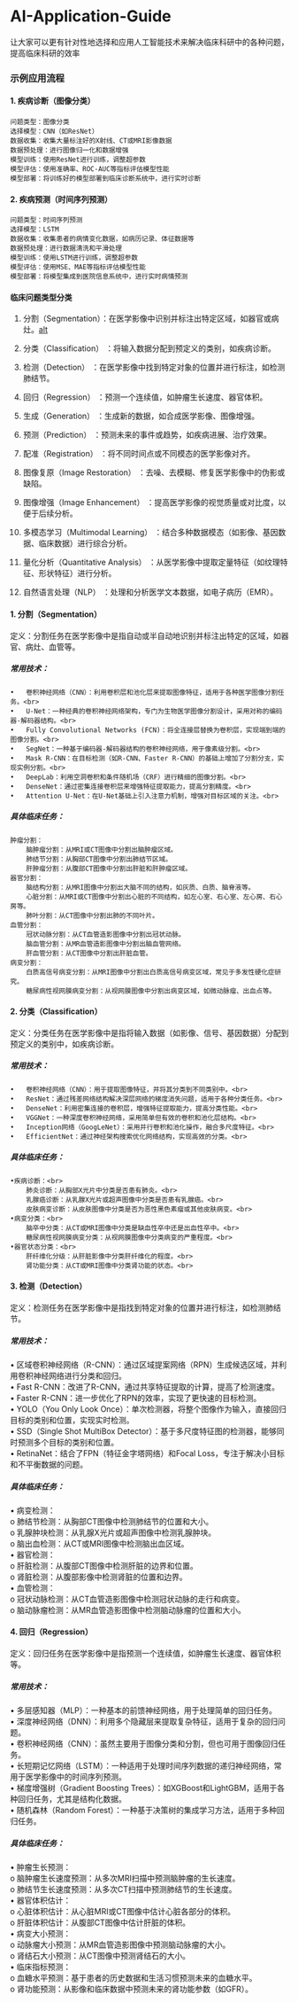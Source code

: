 # AI-Application-Guide
让大家可以更有针对性地选择和应用人工智能技术来解决临床科研中的各种问题，提高临床科研的效率

### 示例应用流程
#### 1.	疾病诊断（图像分类）
	问题类型：图像分类
	选择模型：CNN（如ResNet）
	数据收集：收集大量标注好的X射线、CT或MRI影像数据
	数据预处理：进行图像归一化和数据增强
	模型训练：使用ResNet进行训练，调整超参数
	模型评估：使用准确率、ROC-AUC等指标评估模型性能
	模型部署：将训练好的模型部署到临床诊断系统中，进行实时诊断
#### 2.	疾病预测（时间序列预测）
	问题类型：时间序列预测
	选择模型：LSTM
	数据收集：收集患者的病情变化数据，如病历记录、体征数据等
	数据预处理：进行数据清洗和平滑处理
	模型训练：使用LSTM进行训练，调整超参数
	模型评估：使用MSE、MAE等指标评估模型性能
	模型部署：将模型集成到医院信息系统中，进行实时病情预测

#### 临床问题类型分类
1. 分割（Segmentation）：在医学影像中识别并标注出特定区域，如器官或病灶。[alt](分割（Segmentation） "分割（Segmentation）")

2. 分类（Classification）
：将输入数据分配到预定义的类别，如疾病诊断。

3. 检测（Detection）
：在医学影像中找到特定对象的位置并进行标注，如检测肺结节。

4. 回归（Regression）
：预测一个连续值，如肿瘤生长速度、器官体积。

5. 生成（Generation）
：生成新的数据，如合成医学影像、图像增强。

6. 预测（Prediction）
：预测未来的事件或趋势，如疾病进展、治疗效果。

7. 配准（Registration）
：将不同时间点或不同模态的医学影像对齐。

8. 图像复原（Image Restoration）
：去噪、去模糊、修复医学影像中的伪影或缺陷。

9. 图像增强（Image Enhancement）
：提高医学影像的视觉质量或对比度，以便于后续分析。

10. 多模态学习（Multimodal Learning）
：结合多种数据模态（如影像、基因数据、临床数据）进行综合分析。

11. 量化分析（Quantitative Analysis）
：从医学影像中提取定量特征（如纹理特征、形状特征）进行分析。

12. 自然语言处理（NLP）
：处理和分析医学文本数据，如电子病历（EMR）。


#### 1. 分割（Segmentation）
定义：分割任务在医学影像中是指自动或半自动地识别并标注出特定的区域，如器官、病灶、血管等。<br>

##### 常用技术：

	•	卷积神经网络（CNN）：利用卷积层和池化层来提取图像特征，适用于各种医学图像分割任务。<br>
	•	U-Net：一种经典的卷积神经网络架构，专门为生物医学图像分割设计，采用对称的编码器-解码器结构。<br>
	•	Fully Convolutional Networks (FCN)：将全连接层替换为卷积层，实现端到端的图像分割。<br>
	•	SegNet：一种基于编码器-解码器结构的卷积神经网络，用于像素级分割。<br>
	•	Mask R-CNN：在目标检测（如R-CNN、Faster R-CNN）的基础上增加了分割分支，实现实例分割。<br>
	•	DeepLab：利用空洞卷积和条件随机场（CRF）进行精细的图像分割。<br>
	•	DenseNet：通过密集连接卷积层来增强特征提取能力，提高分割精度。<br>
	•	Attention U-Net：在U-Net基础上引入注意力机制，增强对目标区域的关注。<br>

##### 具体临床任务：

	肿瘤分割：
		脑肿瘤分割：从MRI或CT图像中分割出脑肿瘤区域。
		肺结节分割：从胸部CT图像中分割出肺结节区域。
		肝肿瘤分割：从腹部CT图像中分割出肝脏和肝肿瘤区域。
	器官分割：
		脑结构分割：从MRI图像中分割出大脑不同的结构，如灰质、白质、脑脊液等。
		心脏分割：从MRI或CT图像中分割出心脏的不同结构，如左心室、右心室、左心房、右心房等。
		肺叶分割：从CT图像中分割出肺的不同叶片。
	血管分割：
		冠状动脉分割：从CT血管造影图像中分割出冠状动脉。
		脑血管分割：从MR血管造影图像中分割出脑血管网络。
		肝血管分割：从CT图像中分割出肝脏血管。
	病变分割：
		白质高信号病变分割：从MRI图像中分割出白质高信号病变区域，常见于多发性硬化症研究。
		糖尿病性视网膜病变分割：从视网膜图像中分割出病变区域，如微动脉瘤、出血点等。

#### 2. 分类（Classification）
定义：分类任务在医学影像中是指将输入数据（如影像、信号、基因数据）分配到预定义的类别中，如疾病诊断。

##### 常用技术：<br>

	•	卷积神经网络（CNN）：用于提取图像特征，并将其分类到不同类别中。<br>
	•	ResNet：通过残差网络结构解决深层网络的梯度消失问题，适用于各种分类任务。<br>
	•	DenseNet：利用密集连接的卷积层，增强特征提取能力，提高分类性能。<br>
	•	VGGNet：一种深度卷积神经网络，采用简单但有效的卷积和池化层结构。<br>
	•	Inception网络（GoogLeNet）：采用并行卷积和池化操作，融合多尺度特征。<br>
	•	EfficientNet：通过神经架构搜索优化网络结构，实现高效的分类。<br>
##### 具体临床任务：<br>

	•疾病诊断：<br>
		肺炎诊断：从胸部X光片中分类是否患有肺炎。<br>
		乳腺癌诊断：从乳腺X光片或超声图像中分类是否患有乳腺癌。<br>
		皮肤病变诊断：从皮肤图像中分类是否为恶性黑色素瘤或其他皮肤病变。<br>
	•病变分类：<br>
		脑卒中分类：从CT或MRI图像中分类是缺血性卒中还是出血性卒中。<br>
		糖尿病性视网膜病变分类：从视网膜图像中分类病变的严重程度。<br>
	•器官状态分类：<br>
		肝纤维化分级：从肝脏影像中分类肝纤维化的程度。<br>
		肾功能分类：从CT或MRI图像中分类肾功能的状态。<br>

#### 3. 检测（Detection）<br>
定义：检测任务在医学影像中是指找到特定对象的位置并进行标注，如检测肺结节。
	
##### 常用技术：<br>

•	区域卷积神经网络（R-CNN）：通过区域提案网络（RPN）生成候选区域，并利用卷积神经网络进行分类和回归。<br>
•	Fast R-CNN：改进了R-CNN，通过共享特征提取的计算，提高了检测速度。<br>
•	Faster R-CNN：进一步优化了RPN的效率，实现了更快速的目标检测。<br>
•	YOLO（You Only Look Once）：单次检测器，将整个图像作为输入，直接回归目标的类别和位置，实现实时检测。<br>
•	SSD（Single Shot MultiBox Detector）：基于多尺度特征图的检测器，能够同时预测多个目标的类别和位置。<br>
•	RetinaNet：结合了FPN（特征金字塔网络）和Focal Loss，专注于解决小目标和不平衡数据的问题。<br>

##### 具体临床任务：<br>

•	病变检测：<br>
o	肺结节检测：从胸部CT图像中检测肺结节的位置和大小。<br>
o	乳腺肿块检测：从乳腺X光片或超声图像中检测乳腺肿块。<br>
o	脑出血检测：从CT或MRI图像中检测脑出血区域。<br>
•	器官检测：<br>
o	肝脏检测：从腹部CT图像中检测肝脏的边界和位置。<br>
o	肾脏检测：从腹部影像中检测肾脏的位置和边界。<br>
•	血管检测：<br>
o	冠状动脉检测：从CT血管造影图像中检测冠状动脉的走行和病变。<br>
o	脑动脉瘤检测：从MR血管造影图像中检测脑动脉瘤的位置和大小。<br>

#### 4. 回归（Regression）
定义：回归任务在医学影像中是指预测一个连续值，如肿瘤生长速度、器官体积等。

##### 常用技术：

•	多层感知器（MLP）：一种基本的前馈神经网络，用于处理简单的回归任务。<br>
•	深度神经网络（DNN）：利用多个隐藏层来提取复杂特征，适用于复杂的回归问题。<br>
•	卷积神经网络（CNN）：虽然主要用于图像分类和分割，但也可用于图像回归任务。<br>
•	长短期记忆网络（LSTM）：一种适用于处理时间序列数据的递归神经网络，常用于医学影像中的时间序列预测。<br>
•	梯度增强树（Gradient Boosting Trees）：如XGBoost和LightGBM，适用于各种回归任务，尤其是结构化数据。<br>
•	随机森林（Random Forest）：一种基于决策树的集成学习方法，适用于多种回归任务。<br>

##### 具体临床任务：<br>

•	肿瘤生长预测：<br>
o	脑肿瘤生长速度预测：从多次MRI扫描中预测脑肿瘤的生长速度。<br>
o	肺结节生长速度预测：从多次CT扫描中预测肺结节的生长速度。<br>
•	器官体积估计：<br>
o	心脏体积估计：从心脏MRI或CT图像中估计心脏各部分的体积。<br>
o	肝脏体积估计：从腹部CT图像中估计肝脏的体积。<br>
•	病变大小预测：<br>
o	动脉瘤大小预测：从MR血管造影图像中预测脑动脉瘤的大小。<br>
o	肾结石大小预测：从CT图像中预测肾结石的大小。<br>
•	临床指标预测：<br>
o	血糖水平预测：基于患者的历史数据和生活习惯预测未来的血糖水平。<br>
o	肾功能预测：从影像和临床数据中预测未来的肾功能参数（如GFR）。<br>


